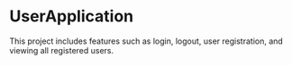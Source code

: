 # UserApplication
This project includes features such as login, logout, user registration, and viewing all registered users.

